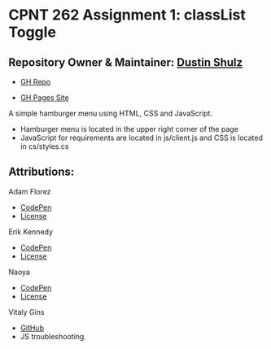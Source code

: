 # CPNT 262 Assignment 1: classList Toggle

## Repository Owner & Maintainer: [Dustin Shulz](https://github.com/cowtowndusty)

- [GH Repo](https://github.com/cowtowndusty/cpnt262-a1/)

- [GH Pages Site](https://cowtowndusty.github.io/cpnt262-a1/)


A simple hamburger menu using HTML, CSS and JavaScript. 

- Hamburger menu is located in the upper right corner of the page
- JavaScript for requirements are located in js/client.js and CSS is located in cs/styles.cs


## Attributions:

Adam Florez
- [CodePen](https://codepen.io/AdamFlorez530/pen/dyMqaZW)
- [License](https://blog.codepen.io/documentation/licensing/)

Erik Kennedy
- [CodePen](https://codepen.io/erikdkennedy/pen/ygpwZg)
- [License](https://blog.codepen.io/documentation/licensing/)

Naoya
- [CodePen](https://codepen.io/nxworld/pen/jOVrprg)
- [License](https://blog.codepen.io/documentation/licensing/)

Vitaly Gins
- [GitHub](https://github.com/gvitaly87)
- JS troubleshooting.